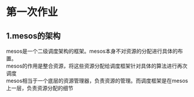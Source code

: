 第一次作业
===============
1.mesos的架构
----------------
mesos是一个二级调度架构的框架。mesos本身不对资源的分配进行具体的布置。<br>
mesos的作用是整合资源，将这些资源分配给调度框架针对具体的算法进行再次调度<br>
mesos相当于一个底层的资源管理器，负责资源的管理。而调度框架是在mesos上一层，负责资源分配的细节<br>
